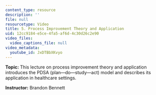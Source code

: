 ```yaml
---
content_type: resource
description: ''
file: null
resourcetype: Video
title: 5. Process Improvement Theory and Application
uid: 12cc9184-e5ce-4fa5-af6d-4c30d26c2e90
video_files:
  video_captions_file: null
video_metadata:
  youtube_id: JxDTBbXKvyo
---
```


**Topic:** This lecture on process improvement theory and application introduces the PDSA (plan—do—study—act) model and describes its application in healthcare settings.

**Instructor:** Brandon Bennett